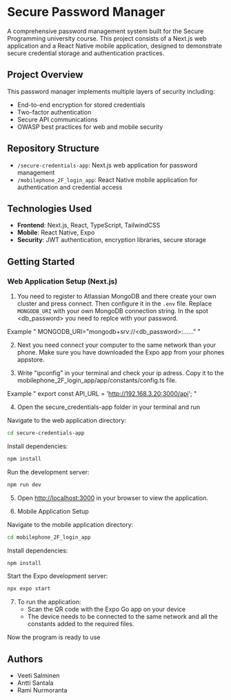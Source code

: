# Secure Password Manager

A comprehensive password management system built for the Secure Programming university course. This project consists of a Next.js web application and a React Native mobile application, designed to demonstrate secure credential storage and authentication practices.

## Project Overview

This password manager implements multiple layers of security including:
- End-to-end encryption for stored credentials
- Two-factor authentication
- Secure API communications
- OWASP best practices for web and mobile security

## Repository Structure

- `/secure-credentials-app`: Next.js web application for password management
- `/mobilephone_2F_login_app`: React Native mobile application for authentication and credential access

## Technologies Used

- **Frontend**: Next.js, React, TypeScript, TailwindCSS
- **Mobile**: React Native, Expo
- **Security**: JWT authentication, encryption libraries, secure storage

## Getting Started

### Web Application Setup (Next.js)

1. You need to register to Atlassian MongoDB and there create your own cluster and press connect. Then configure it in the `.env` file. Replace `MONGODB_URI` with your own MongoDB connection string. In the spot <db_password> you need to replce with your password. 

Example 
"
MONGODB_URI="mongodb+srv://<db_password>:......"
"

2. Next you need connect your computer to the same network than your phone. Make sure you have downloaded the Expo app from your phones appstore.

3. Write "ipconfig" in your terminal and check your ip adress. Copy it to the mobilephone_2F_login_app/app/constants/config.ts file. 

Example
"
export const API_URL = 'http://192.168.3.20:3000/api';
"

4. Open the secure_credentials-app folder in your terminal and run 

Navigate to the web application directory:
   ```bash
   cd secure-credentials-app
   ```
Install dependencies:
   ```bash
   npm install
   ```
Run the development server:
   ```bash
   npm run dev
   ```

5. Open [http://localhost:3000](http://localhost:3000) in your browser to view the application.


6. Mobile Application Setup

Navigate to the mobile application directory:
   ```bash
   cd mobilephone_2F_login_app
   ```
Install dependencies:
   ```bash
   npm install
   ```
Start the Expo development server:
   ```bash
   npx expo start
   ```

7. To run the application:
   - Scan the QR code with the Expo Go app on your device
   - The device needs to be connected to the same network and all the constants added to the required files.

Now the program is ready to use

## Authors

- Veeti Salminen
- Antti Santala
- Rami Nurmoranta
